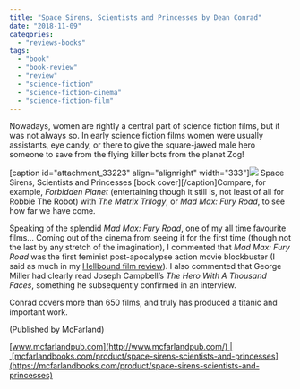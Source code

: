 ```yaml
---
title: "Space Sirens, Scientists and Princesses by Dean Conrad"
date: "2018-11-09"
categories: 
  - "reviews-books"
tags: 
  - "book"
  - "book-review"
  - "review"
  - "science-fiction"
  - "science-fiction-cinema"
  - "science-fiction-film"
---
```


Nowadays, women are rightly a central part of science fiction films, but it was not always so. In early science fiction films women were usually assistants, eye candy, or there to give the square-jawed male hero someone to save from the flying killer bots from the planet Zog!

\[caption id="attachment\_33223" align="alignright" width="333"\]![](https://res.cloudinary.com/dy8mxogvn/image/upload/v1542508374/Space-Sirens-Scientists-and-Princesses-by-Dean-Conrad_ckplrh.jpg) Space Sirens, Scientists and Princesses \[book cover\]\[/caption\]Compare, for example, _Forbidden Planet_ (entertaining though it still is, not least of all for Robbie The Robot) with _The Matrix Trilogy_, or _Mad Max: Fury Road_, to see how far we have come.

Speaking of the splendid _Mad Max: Fury Road_, one of my all time favourite films... Coming out of the cinema from seeing it for the first time (though not the last by any stretch of the imagination), I commented that _Mad Max: Fury Road_ was the first feminist post-apocalypse action movie blockbuster (I said as much in my [Hellbound film review](https://www.hellbound.ca/2015/06/mad-max-fury-road-a-hellbound-movie-review/)). I also commented that George Miller had clearly read Joseph Campbell’s _The Hero With A Thousand Faces_, something he subsequently confirmed in an interview.

Conrad covers more than 650 films, and truly has produced a titanic and important work.

(Published by McFarland)

[www.mcfarlandpub.com](http://www.mcfarlandpub.com/) | [mcfarlandbooks.com/product/space-sirens-scientists-and-princesses](https://mcfarlandbooks.com/product/space-sirens-scientists-and-princesses)
